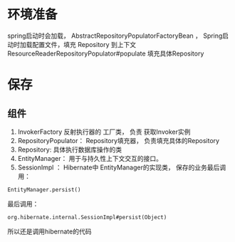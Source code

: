 

# 环境准备

spring启动时会加载， AbstractRepositoryPopulatorFactoryBean ， Spring启动时加载配置文件，填充 Repository 到上下文
ResourceReaderRepositoryPopulator#populate  填充具体Repository

# 保存


## 组件  

1. InvokerFactory 反射执行器的 工厂类， 负责 获取Invoker实例
2. RepositoryPopulator：  Repository填充器， 负责填充具体的Repository
3. Repository: 具体执行数据库操作的类
4. EntityManager：   用于与持久性上下文交互的接口。
5. SessionImpl ： Hibernate中 EntityManager的实现类，
保存的业务最后调用： 
```
EntityManager.persist()
```

最后调用： 
```
org.hibernate.internal.SessionImpl#persist(Object)
```
所以还是调用hibernate的代码